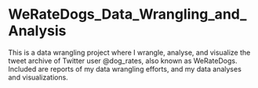 # WeRateDogs_Data_Wrangling_and_Analysis
This is a data wrangling project where I wrangle, analyse, and visualize the tweet archive of Twitter user @dog_rates, also known as WeRateDogs. Included are reports of my data wrangling efforts, and my data analyses and visualizations.
